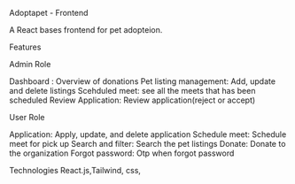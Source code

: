 Adoptapet - Frontend

A React bases frontend for pet adopteion.

Features

Admin Role

Dashboard : Overview of donations
Pet listing management: Add, update and delete listings
Scehduled meet: see all the meets that has been scheduled
Review Application: Review application(reject or accept)

User Role

Application: Apply, update, and delete application
Schedule meet: Schedule meet for pick up
Search and filter: Search the pet listings 
Donate: Donate to the organization
Forgot password: Otp when forgot password

Technologies
React.js,Tailwind, css, 

